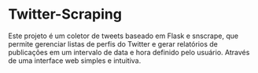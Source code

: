 # Twitter-Scraping
Este projeto é um coletor de tweets baseado em Flask e snscrape, que permite gerenciar listas de perfis do Twitter e gerar relatórios de publicações em um intervalo de data e hora definido pelo usuário. Através de uma interface web simples e intuitiva.
